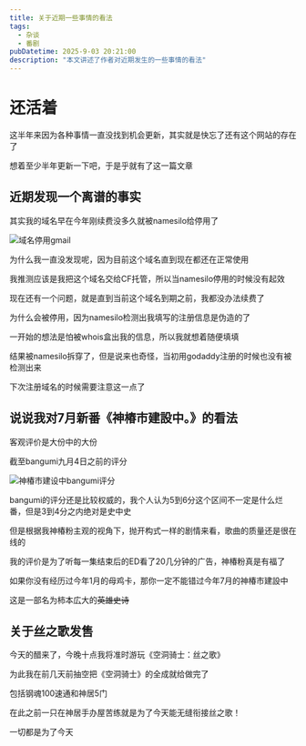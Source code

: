 ```yaml
---
title: 关于近期一些事情的看法
tags: 
  - 杂谈
  - 番剧
pubDatetime: 2025-9-03 20:21:00
description: "本文讲述了作者对近期发生的一些事情的看法"
---
```


# 还活着

这半年来因为各种事情一直没找到机会更新，其实就是快忘了还有这个网站的存在了

想着至少半年更新一下吧，于是乎就有了这一篇文章

## 近期发现一个离谱的事实

其实我的域名早在今年刚续费没多久就被namesilo给停用了

![域名停用gmail](https://youke1.picui.cn/s1/2025/09/04/68b8ef72202f3.png "域名停用gmail")

为什么我一直没发现呢，因为目前这个域名直到现在都还在正常使用

我推测应该是我把这个域名交给CF托管，所以当namesilo停用的时候没有起效

现在还有一个问题，就是直到当前这个域名到期之前，我都没办法续费了

为什么会被停用，因为namesilo检测出我填写的注册信息是伪造的了

一开始的想法是怕被whois盒出我的信息，所以我就想着随便填填

结果被namesilo拆穿了，但是说来也奇怪，当初用godaddy注册的时候也没有被检测出来

下次注册域名的时候需要注意这一点了

## 说说我对7月新番《神椿市建設中。》的看法

客观评价是大份中的大份

截至bangumi九月4日之前的评分

![神椿市建设中bangumi评分](https://youke1.picui.cn/s1/2025/09/04/68b8ec69ea5c4.png "神椿市建设中bangumi评分")

bangumi的评分还是比较权威的，我个人认为5到6分这个区间不一定是什么烂番，但是3到4分之内绝对是史中史

但是根据我神椿粉主观的视角下，抛开构式一样的剧情来看，歌曲的质量还是很在线的

我的评价是为了听每一集结束后的ED看了20几分钟的广告，神椿粉真是有福了

如果你没有经历过今年1月的母鸡卡，那你一定不能错过今年7月的神椿市建設中

这是一部名为柿本広大的~~英雄史诗~~

## 关于丝之歌发售

今天的醋来了，今晚十点我将准时游玩《空洞骑士：丝之歌》

为此我在前几天前抽空把《空洞骑士》的全成就给做完了

包括钢魂100速通和神居5门

在此之前一只在神居手办屋苦练就是为了今天能无缝衔接丝之歌！

一切都是为了今天


